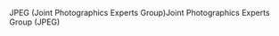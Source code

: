<span data-ttu-id="7d9a0-101">JPEG (Joint Photographics Experts Group)</span><span class="sxs-lookup"><span data-stu-id="7d9a0-101">Joint Photographics Experts Group (JPEG)</span></span>